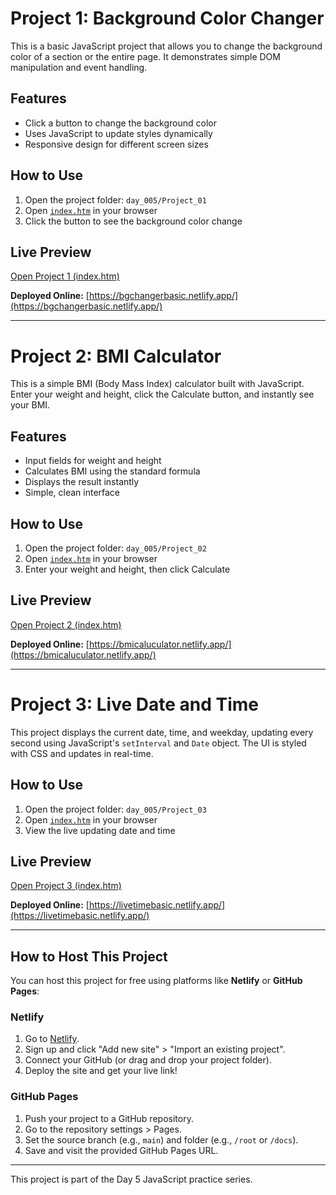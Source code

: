 # Project 1: Background Color Changer

This is a basic JavaScript project that allows you to change the background color of a section or the entire page. It demonstrates simple DOM manipulation and event handling.

## Features

- Click a button to change the background color
- Uses JavaScript to update styles dynamically
- Responsive design for different screen sizes

## How to Use

1. Open the project folder: `day_005/Project_01`
2. Open [`index.htm`](./index.htm) in your browser
3. Click the button to see the background color change

## Live Preview

[Open Project 1 (index.htm)](./index.htm)

**Deployed Online:** [https://bgchangerbasic.netlify.app/](https://bgchangerbasic.netlify.app/)

---

# Project 2: BMI Calculator

This is a simple BMI (Body Mass Index) calculator built with JavaScript. Enter your weight and height, click the Calculate button, and instantly see your BMI.

## Features

- Input fields for weight and height
- Calculates BMI using the standard formula
- Displays the result instantly
- Simple, clean interface

## How to Use

1. Open the project folder: `day_005/Project_02`
2. Open [`index.htm`](../Project_02/index.htm) in your browser
3. Enter your weight and height, then click Calculate

## Live Preview

[Open Project 2 (index.htm)](../Project_02/index.htm)

**Deployed Online:** [https://bmicaluculator.netlify.app/](https://bmicaluculator.netlify.app/)

---

# Project 3: Live Date and Time

This project displays the current date, time, and weekday, updating every second using JavaScript's `setInterval` and `Date` object. The UI is styled with CSS and updates in real-time.

## How to Use

1. Open the project folder: `day_005/Project_03`
2. Open [`index.htm`](../Project_03/index.htm) in your browser
3. View the live updating date and time

## Live Preview

[Open Project 3 (index.htm)](../Project_03/index.htm)

**Deployed Online:** [https://livetimebasic.netlify.app/](https://livetimebasic.netlify.app/)

---

## How to Host This Project

You can host this project for free using platforms like **Netlify** or **GitHub Pages**:

### Netlify

1. Go to [Netlify](https://www.netlify.com/).
2. Sign up and click "Add new site" > "Import an existing project".
3. Connect your GitHub (or drag and drop your project folder).
4. Deploy the site and get your live link!

### GitHub Pages

1. Push your project to a GitHub repository.
2. Go to the repository settings > Pages.
3. Set the source branch (e.g., `main`) and folder (e.g., `/root` or `/docs`).
4. Save and visit the provided GitHub Pages URL.

---

This project is part of the Day 5 JavaScript practice series.
